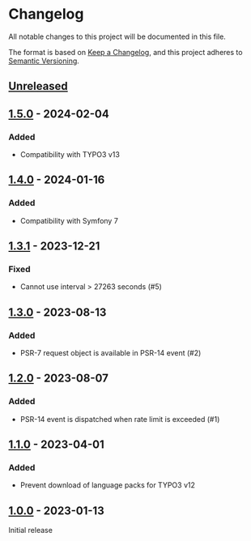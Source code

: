 # Changelog
All notable changes to this project will be documented in this file.

The format is based on [Keep a Changelog](https://keepachangelog.com/en/1.0.0/),
and this project adheres to [Semantic Versioning](https://semver.org/spec/v2.0.0.html).

## [Unreleased]

## [1.5.0] - 2024-02-04

### Added
- Compatibility with TYPO3 v13

## [1.4.0] - 2024-01-16

### Added
- Compatibility with Symfony 7

## [1.3.1] - 2023-12-21

### Fixed
- Cannot use interval > 27263 seconds (#5)

## [1.3.0] - 2023-08-13

### Added
- PSR-7 request object is available in PSR-14 event (#2)

## [1.2.0] - 2023-08-07

### Added
- PSR-14 event is dispatched when rate limit is exceeded (#1)

## [1.1.0] - 2023-04-01

### Added
- Prevent download of language packs for TYPO3 v12

## [1.0.0] - 2023-01-13

Initial release

[Unreleased]: https://github.com/brotkrueml/typo3-form-rate-limit/compare/v1.5.0...HEAD
[1.5.0]: https://github.com/brotkrueml/typo3-form-rate-limit/compare/v1.4.0...v1.5.0
[1.4.0]: https://github.com/brotkrueml/typo3-form-rate-limit/compare/v1.3.1...v1.4.0
[1.3.1]: https://github.com/brotkrueml/typo3-form-rate-limit/compare/v1.3.0...v1.3.1
[1.3.0]: https://github.com/brotkrueml/typo3-form-rate-limit/compare/v1.2.0...v1.3.0
[1.2.0]: https://github.com/brotkrueml/typo3-form-rate-limit/compare/v1.1.0...v1.2.0
[1.1.0]: https://github.com/brotkrueml/typo3-form-rate-limit/compare/v1.0.0...v1.1.0
[1.0.0]: https://github.com/brotkrueml/typo3-form-rate-limit/releases/tag/v1.0.0
